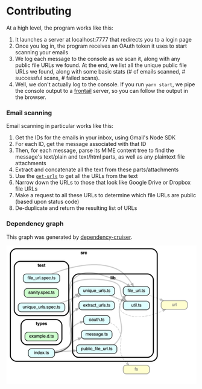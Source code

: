 # Contributing

At a high level, the program works like this:

1. It launches a server at localhost:7777 that redirects you to a login page
2. Once you log in, the program receives an OAuth token it uses to start scanning your emails
3. We log each message to the console as we scan it, along with any public file URLs we found.
   At the end, we list all the unique public file URLs we found, along with some basic stats (# of emails scanned, # successful scans, # failed scans).
4. Well, we don't actually log to the console. If you run `yarn start`, we pipe the console output to a [frontail](https://github.com/mthenw/frontail) server, so you can follow the output in the browser.

### Email scanning

Email scanning in particular works like this:

1. Get the IDs for the emails in your inbox, using Gmail's Node SDK
2. For each ID, get the message associated with that ID
3. Then, for each message, parse its MIME content tree to find the message's text/plain and text/html parts, as well as any plaintext file attachments
4. Extract and concatenate all the text from these parts/attachments
5. Use the [`get-urls`](https://github.com/sindresorhus/get-urls) to get all the URLs from the text
6. Narrow down the URLs to those that look like Google Drive or Dropbox file URLs
7. Make a request to all these URLs to determine which file URLs are public (based upon status code)
8. De-duplicate and return the resulting list of URLs

### Dependency graph

This graph was generated by [dependency-cruiser](https://github.com/sverweij/dependency-cruiser).

![](dependency_graph.png)

